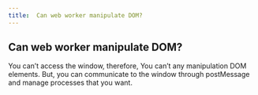 ```yaml
---
title:  Can web worker manipulate DOM?
---
```

## Can web worker manipulate DOM?

You can’t access the window, therefore, You can’t any manipulation DOM elements. But, you can communicate to the window through postMessage and manage processes that you want.
